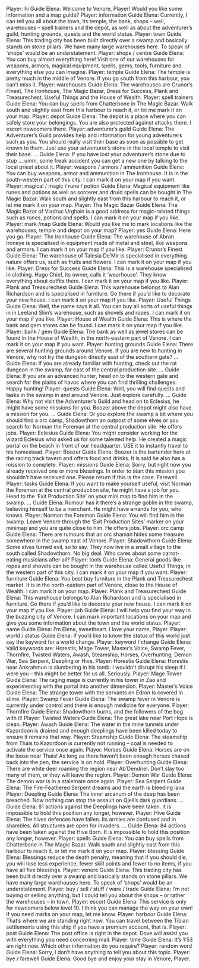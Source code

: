 Player: hi
Guide Elena: Welcome to Venore, Player! Would you like some information and a map guide?
Player: information
Guide Elena: Currently, I can tell you all about the town, its temple, the bank, shops – well, warehouses – spell trainers and the depot, as well as about the adventurer’s guild, hunting grounds, quests and the world status.
Player: town
Guide Elena: This trading city has been built directly over a swamp and basically stands on stone pillars. We have many large warehouses here. To speak of ‘shops’ would be an understatement.
Player: shops / centre
Guide Elena: You can buy almost everything here! Visit one of our warehouses for weapons, armors, magical equipment, spells, gems, tools, furniture and everything else you can imagine.
Player: temple
Guide Elena: The temple is pretty much in the middle of Venore. If you go south from this harbour, you can’t miss it.
Player: warehouses
Guide Elena: The warehouses are Crunor’s Finest, The Ironhouse, The Magic Bazar, Dress for Success, Plank and Treasurechest, Useful Things and the House of Wealth.
Player: spell trainers
Guide Elena: You can buy spells from Chatterbone in The Magic Bazar. Walk south and slightly east from this harbour to reach it, or let me mark it on your map.
Player: depot
Guide Elena: The depot is a place where you can safely store your belongings. You are also protected against attacks there. I escort newcomers there.
Player: adventurer’s guild
Guide Elena: The Adventurer’s Guild provides help and information for young adventurers such as you. You should really visit their base as soon as possible to get known to them. Just use your adventurer’s stone in the local temple to visit their base. …
Guide Elena: If you have lost your adventurer’s stone due to stup … umm, some freak accident you can get a new one by talking to the local priest about it.
Player: weapons / armors / ammunition
Guide Elena: You can buy weapons, armor and ammunition in The Ironhouse. It is in the south-western part of this city. I can mark it on your map if you want.
Player: magical / magic / rune / potion
Guide Elena: Magical equipment like runes and potions as well as sorcerer and druid spells can be bought in The Magic Bazar. Walk south and slightly east from this harbour to reach it, or let me mark it on your map.
Player: The Magic Bazar
Guide Elena: The Magic Bazar of Vladruc Urghain is a good address for magic-related things such as runes, potions and spells. I can mark it on your map if you like.
Player: mark /map
Guide Elena: Would you like me to mark locations like the warehouses, temple and depot on your map?
Player: yes
Guide Elena: Here you go.
Player: The Ironhouse
Guide Elena: The warehouse of Abran Ironeye is specialised in equipment made of metal and steel, like weapons and armors. I can mark it on your map if you like.
Player: Crunor’s Finest
Guide Elena: The warehouse of Talesia De’Mir is specialised in everything nature offers us, such as fruits and flowers. I can mark it on your map if you like.
Player: Dress for Success
Guide Elena: This is a warehouse specialised in clothing. Hugo Chief, its owner, calls it ‘wearhouse’. They know everything about outfits there. I can mark it on your map if you like.
Player: Plank and Treasurechest
Guide Elena: This warehouse belongs to Alan Richardson and is specialised in furniture. Go there if you’d like to decorate your new house. I can mark it on your map if you like.
Player: Useful Things
Guide Elena: Well, the name says it all. You can buy all sorts of useful things in in Leeland Slim’s warehouse, such as shovels and ropes. I can mark it on your map if you like.
Player: House of Wealth
Guide Elena: This is where the bank and gem stores can be found. I can mark it on your map if you like.
Player: bank / gem
Guide Elena: The bank as well as jewel stores can be found in the House of Wealth, in the north-eastern part of Venore. I can mark it on your map if you want.
Player: hunting grounds
Guide Elena: There are several hunting grounds around Venore. If you are new to hunting in Venore, why not try the dungeon directly east of the southern gate? …
Guide Elena: If you are already familiar with hunting, check out the rat dungeon in the swamp, far east of the central production site. …
Guide Elena: If you are an advanced hunter, head on to the western gate and search for the plains of havoc where you can find thrilling challenges. Happy hunting!
Player: quests
Guide Elena: Well, you will find quests and tasks in the swamp in and around Venore. Just explore carefully. …
Guide Elena: Why not visit the Adventurer’s Guild and head on to Eclesius, he might have some missions for you. Boozer above the depot might also have a mission for you. …
Guide Elena: Or you explore the swamp a bit where you should find a orc camp, Shadowthorn an outpost of some elves or you search for Norman the Foreman at the central production site. He offers jobs.
Player: Eclesius
Guide Elena: You might consider working for the wizard Eclesius who asked us for some talented help. He created a magic portal on the beach in front of our headquarter. USE it to instantly travel to his homestead.
Player: Boozer
Guide Elena: Boozer is the bartender here at the racing track tavern and offers food and drinks. It is said he also has a mission to complete.
Player: missions
Guide Elena: Sorry, but right now you already received one or more blessings. In order to start this mission you shouldn’t have received one. Please return if this is the case. Farewell.
Player: tasks
Guide Elena: If you want to make yourself useful, visit Norman the Foreman at the central production site, he might have a job for you. Head to the ‘Exit Production Site’ on your mini map to find him in the swamp. …
Guide Elena: Rumour has it there’s a strange goblin in the swamp, believing himself to be a merchant. He might have errands for you, who knows.
Player: Norman the Foreman
Guide Elena: You will find him in the swamp. Leave Venore through the ‘Exit Production Sites’ marker on your minimap and you are quite close to him. He offers jobs.
Player: orc camp
Guide Elena: There are rumours that an orc shaman hides some treasure somewhere in the swamp east of Venore.
Player: Shadowthorn
Guide Elena: Some elves turned evil, so to say. They now live in a small village to the south called Shadowthorn. No big deal. Who cares about some carrot-eating musicians after all?
Player: tools
Guide Elena: General goods like ropes and shovels can be bought in the warehouse called Useful Things, in the western part of this city. I can mark it on your map if you want.
Player: furniture
Guide Elena: You best buy furniture in the Plank and Treasurechest market. It is in the north-eastern part of Venore, close to the House of Wealth. I can mark it on your map.
Player: Plank and Treasurechest
Guide Elena: This warehouse belongs to Alan Richardson and is specialised in furniture. Go there if you’d like to decorate your new house. I can mark it on your map if you like.
Player: job
Guide Elena: I will help you find your way in the buzzing city of Venore. I can mark important locations on your map and give you some information about the town and the world status.
Player: name
Guide Elena: I’m Elena, sweetheart. I love your name, Player.
Player: world / status
Guide Elena: If you’d like to know the status of this world just say the keyword for a world change.
Player: keyword / change
Guide Elena: Valid keywords are: Horestis, Mage Tower, Master’s Voice, Swamp Fever, Thornfire, Twisted Waters, Awash, Steamship, Horses, Overhunting, Demon War, Sea Serpent, Deepling or Hive.
Player: Horestis
Guide Elena: Horestis near Ankrahmun is slumbering in his tomb. I wouldn’t disrupt his sleep if I were you – this might be better for us all. Seriously.
Player: Mage Tower
Guide Elena: The raging mage is currently in his tower in Zao and experimenting with the portal into another dimension.
Player: Master’s Voice
Guide Elena: The strange tower with the servants on Edron is covered in slime.
Player: Swamp Fever
Guide Elena: The swamp fever in Venore is currently under control and there is enough medicine for everyone.
Player: Thornfire
Guide Elena: Shadowthorn burns, and the followers of the bog with it!
Player: Twisted Waters
Guide Elena: The great lake near Port Hope is clean.
Player: Awash
Guide Elena: The water in the mine tunnels under Kazordoon is drained and enough deeplings have been killed today to ensure it remains that way.
Player: Steamship
Guide Elena: The steamship from Thais to Kazordoon is currently not running – coal is needed to activate the service once again.
Player: Horses
Guide Elena: Horses are on the loose near Thais! As long as there haven’t been enough horses chased back into the pen, the service is on hold.
Player: Overhunting
Guide Elena: There are white deer roaming the region near Ab’Dendriel. Don’t slay too many of them, or they will leave the region.
Player: Demon War
Guide Elena: The demon war is in a stalemate once again.
Player: Sea Serpent
Guide Elena: The Fire-Feathered Serpent dreams and the earth is bleeding lava.
Player: Deepling
Guide Elena: The inner arcanum of the deep has been breached. Now nothing can stop the assault on Qjell’s dark guardians. …
Guide Elena: 81 actions against the Deeplings have been taken. It is impossible to hold this position any longer, however.
Player: Hive
Guide Elena: The hives defences have fallen. Its armies are confused and in shambles. All structures are open for invaders. …
Guide Elena: 84 actions have been taken against the Hive Born. It is impossible to hold this position any longer, however.
Player: spells
Guide Elena: You can buy spells from Chatterbone in The Magic Bazar. Walk south and slightly east from this harbour to reach it, or let me mark it on your map.
Player: blessing
Guide Elena: Blessings reduce the death penalty, meaning that if you should die, you will lose less experience, fewer skill points and fewer to no items, if you have all five blessings.
Player: venore
Guide Elena: This trading city has been built directly over a swamp and basically stands on stone pillars. We have many large warehouses here. To speak of ‘shops’ would be an understatement.
Player: buy / sell / stuff / ware / trade
Guide Elena: I’m not buying or selling anything, but I could tell you about the shops – or rather the warehouses – in town.
Player: escort
Guide Elena: This service is only for newcomers below level 10. I think you can manage the way on your own! If you need marks on your map, let me know.
Player: harbour
Guide Elena: That’s where we are standing right now. You can travel between the Tibian settlements using this ship if you have a premium account, that is.
Player: post
Guide Elena: The post office is right in the depot. Dove will assist you with everything you need concerning mail.
Player: time
Guide Elena: It’s 1:53 am right now. Which other information do you require?
Player: random word
Guide Elena: Sorry, I don’t have anything to tell you about this topic.
Player: bye / farewell
Guide Elena: Good bye and enjoy your stay in Venore, Player.
